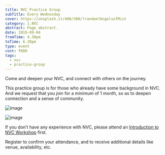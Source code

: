 ```yaml
---
title: NVC Practice Group
subTitle: Every Wednesday
cover: https://unsplash.it/400/300/?random?AngelsofMist
category: 1.NVC
abstract: Page abstract.
date: 2019-09-04
fromTime: 4.30pm
toTime: 6.30pm
type: event
cost: ₹600
tags:
  - nvc
  - practice-group
---
```


Come and deepen your NVC, and connect with others on the journey.

This practice group is for those who already have some background in NVC. And we request that you join for a minimum of 1 month, so as to deepen connection and a sense of community.

![image](/content-assets/nvc-practice-group/nvc-practice-group-3_720X450.jpg)

![image](/content-assets/nvc-practice-group/nvc-practice-group-4_1105X500.jpg)

If you don’t have any experience with NVC, please attend an [Introduction to NVC Workshop](/nonviolent-communication/events?filter=workshop) first.

Register to confirm your attendance, and to receive additional details like venue, availability, etc.
